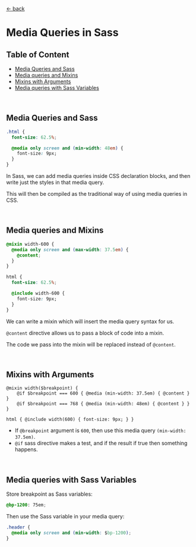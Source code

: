 [&larr; back](./README.md)

# Media Queries in Sass

## Table of Content

- [Media Queries and Sass](#media-queries-and-sass)
- [Media queries and Mixins](#media-queries-and-mixins)
- [Mixins with Arguments](#mixins-with-arguments)
- [Media queries with Sass Variables](#media-queries-with-sass-variables)

<br>

## Media Queries and Sass

```css
.html {
  font-size: 62.5%;

  @media only screen and (min-width: 48em) {
    font-size: 9px;
  }
}
```

In Sass, we can add media queries inside CSS declaration blocks, and then write just the styles in that media query.

This will then be compiled as the traditional way of using media queries in CSS.

<br>

## Media queries and Mixins

```css
@mixin width-600 {
  @media only screen and (max-width: 37.5em) {
    @content;
  }
}

html {
  font-size: 62.5%;

  @include width-600 {
    font-size: 9px;
  }
}
```

We can write a mixin which will insert the media query syntax for us.

`@content` directive allows us to pass a block of code into a mixin.

The code we pass into the mixin will be replaced instead of `@content`.

<br>

## Mixins with Arguments

```
@mixin width($breakpoint) {
    @if $breakpoint === 600 { @media (min-width: 37.5em) { @content } }
    @if $breakpoint === 768 { @media (min-width: 48em) { @content } }
}

html { @include width(600) { font-size: 9px; } }
```

- If `@breakpoint` argument is `600`, then use this media query `(min-width: 37.5em)`.
- `@if` sass directive makes a test, and if the result if true then something happens.

<br>

## Media queries with Sass Variables

Store breakpoint as Sass variables:

```css
@bp-1200: 75em;
```

Then use the Sass variable in your media query:

```css
.header {
  @media only screen and (min-width: $bp-1200);
}
```
